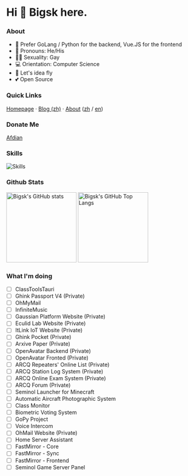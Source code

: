# Hi 👋 Bigsk here.

### About

- 📝 Prefer GoLang / Python for the backend, Vue.JS for the frontend
- 👨 Pronouns: He/His
- 🏳️‍🌈 Sexuality: Gay
- 💻 Orientation: Computer Science
- 🌟 Let's idea fly
- 💕 Open Source

### Quick Links

[Homepage](https://www.ianxia.com) · [Blog (zh)](https://blog.ianxia.com) · [About](https://www.ianxia.com/en_US/about.html) ([zh](https://www.ianxia.com/zh_CN/about.html) / [en](https://www.ianxia.com/en_US/about.html))

### Donate Me

[Afdian](https://afdian.net/a/bigsk)

### Skills

![Skills](https://skillicons.dev/icons?i=androidstudio,arduino,au,blender,c,cs,cpp,cmake,css,discord,django,docker,dotnet,electron,express,express,flask,git,github,gitlab,go,grafana,gtk,html,idea,ai,instagram,js,jenkins,jquery,julia,kubernetes,linux,lua,matlab,nestjs,nextjs,nginx,nodejs,perl,ps,php,powershell,pr,py,pytorch,qt,r,raspberrypi,redis,ruby,rust,sass,sqlite,stackoverflow,svg,swift,tauri,tensorflow,twitter,ts,unity,unreal,vercel,vim,visualstudio,vite,vscode,vue,wasm,wordpress,workers)

### Github Stats

<img src="https://rp.ianxia.com/gh-stat?username=bigsk05&count_private=true&theme=calm&show_icons=true&include_all_commits=true&role=OWNER,ORGANIZATION_MEMBER,COLLABORATOR" alt="Bigsk's GitHub stats" height="185px" /> <img src="https://rp.ianxia.com/gh-stat-toplang?layout=compact&langs_count=8&role=OWNER%2CORGANIZATION_MEMBER&username=bigsk05&theme=calm" alt="Bigsk's GitHub Top Langs" height="185px" />

### What I'm doing

- [ ] ClassToolsTauri
- [ ] Ghink Passport V4 (Private)
- [ ] OhMyMail
- [ ] InfiniteMusic
- [ ] Gaussian Platform Website (Private)
- [ ] Eculid Lab Website (Private)
- [ ] ItLink IoT Website (Private)
- [ ] Ghink Pocket (Private)
- [ ] Arxive Paper (Private)
- [ ] OpenAvatar Backend (Private)
- [ ] OpenAvatar Fronted (Private)
- [ ] ARCQ Repeaters' Online List (Private)
- [ ] ARCQ Station Log System (Private)
- [ ] ARCQ Online Exam System (Private)
- [ ] ARCQ Forum (Private)
- [ ] Seminol Launcher for Minecraft
- [ ] Automatic Aircraft Photographic System
- [ ] Class Monitor
- [ ] Biometric Voting System
- [ ] GoPy Project
- [ ] Voice Intercom
- [ ] OhMail Website (Private)
- [ ] Home Server Assistant
- [ ] FastMirror - Core
- [ ] FastMirror - Sync
- [ ] FastMirror - Frontend
- [ ] Seminol Game Server Panel